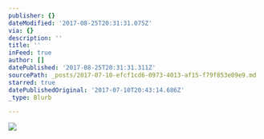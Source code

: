 ```yaml
---
publisher: {}
dateModified: '2017-08-25T20:31:31.075Z'
via: {}
description: ''
title: ''
inFeed: true
author: []
datePublished: '2017-08-25T20:31:31.311Z'
sourcePath: _posts/2017-07-10-efcf1cd6-0973-4013-af15-f79f853e09e9.md
starred: true
datePublishedOriginal: '2017-07-10T20:43:14.686Z'
_type: Blurb

---
```

![](https://the-grid-user-content.s3-us-west-2.amazonaws.com/abf276da-1ace-4b36-9fa6-247e09f967f0.jpg)